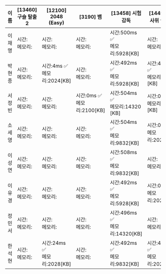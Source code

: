| 이름 | [13460]	구슬 탈출 2|[12100]	2048 (Easy)|[3190]	뱀|[13458]	시험 감독|[14499]	주사위 굴리기|결과|
|------|-------|--------|--------|-------|--------|---|
| 이재명 | 시간: <br> 메모리:| 시간: <br> 메모리: | 시간: <br> 메모리: | 시간:500ms ✅ <br> 메모리:5928[KB] | 시간: <br> 메모리: | |
| 박현종 | 시간: <br> 메모리:| 시간:4ms ✅<br> 메모리:2024[KB] | 시간: <br> 메모리: | 시간:492ms ✅<br> 메모리:5928[KB]| 시간:40ms ✅<br> 메모리:2024 [KB] | |
| 서정빈 | 시간: <br> 메모리:| 시간: <br> 메모리: | 시간:0ms ✅ <br> 메모리:2100[KB] | 시간:504ms ✅ <br> 메모리:14320 [KB] | 시간:0ms ✅ <br> 메모리:2028 [KB] | |
| 소세영 | 시간: <br> 메모리:| 시간: <br> 메모리: | 시간: <br> 메모리: | 시간:504ms ✅ <br> 메모리:9832[KB] | 시간:0ms ✅<br> 메모리:2028[KB] | |
| 이성연 | 시간: <br> 메모리:| 시간: <br> 메모리: | 시간: <br> 메모리: | 시간:508ms ✅<br> 메모리:9832[KB] | 시간: <br> 메모리: | |
| 이유경 | 시간: <br> 메모리:| 시간: <br> 메모리: | 시간: <br> 메모리: | 시간:492ms ✅ <br> 메모리:5928[KB] | 시간:0ms ✅ <br> 메모리:2028[KB] | |
| 정민서 | 시간: <br> 메모리:| 시간: <br> 메모리: | 시간: <br> 메모리: | 시간:496ms ✅ <br> 메모리:14320[KB] | 시간: <br> 메모리: | |
| 한석현 | 시간:<br> 메모리:| 시간:24ms ✅<br> 메모리:2028[KB] | 시간: <br> 메모리: | 시간:492ms ✅<br> 메모리:9832[KB] | 시간:40ms ✅<br> 메모리:2024[KB] | |
